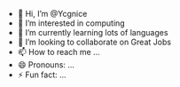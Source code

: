 - 👋 Hi, I’m @Ycgnice
- 👀 I’m interested in computing
- 🌱 I’m currently learning lots of languages
- 💞️ I’m looking to collaborate on Great Jobs
- 📫 How to reach me ...
- 😄 Pronouns: ...
- ⚡ Fun fact: ...

<!---
Ycgnice/Ycgnice is a ✨ special ✨ repository because its `README.md` (this file) appears on your GitHub profile.
You can click the Preview link to take a look at your changes.
--->
